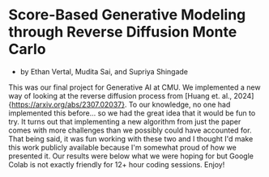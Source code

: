 # Score-Based Generative Modeling through Reverse Diffusion Monte Carlo
* by Ethan Vertal, Mudita Sai, and Supriya Shingade

This was our final project for Generative AI at CMU. We implemented a new way of looking at the reverse diffusion process from [Huang et. al., 2024]{https://arxiv.org/abs/2307.02037}. To our knowledge, no one had implemented this before... so we had the great idea that it would be fun to try. It turns out that implementing a new algorithm from just the paper comes with more challenges than we possibly could have accounted for. That being said, it was fun working with these two and I thought I'd make this work publicly available because I'm somewhat proud of how we presented it. Our results were below what we were hoping for but Google Colab is not exactly friendly for 12+ hour coding sessions. Enjoy!


